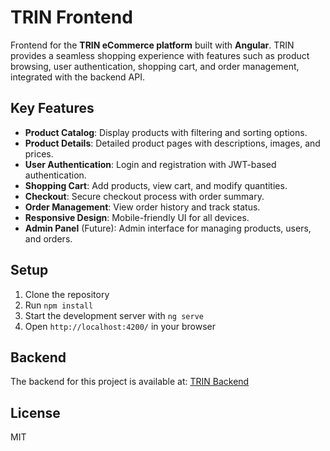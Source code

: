 # TRIN Frontend

Frontend for the **TRIN eCommerce platform** built with **Angular**. TRIN provides a seamless shopping experience with features such as product browsing, user authentication, shopping cart, and order management, integrated with the backend API.

## Key Features

- **Product Catalog**: Display products with filtering and sorting options.
- **Product Details**: Detailed product pages with descriptions, images, and prices.
- **User Authentication**: Login and registration with JWT-based authentication.
- **Shopping Cart**: Add products, view cart, and modify quantities.
- **Checkout**: Secure checkout process with order summary.
- **Order Management**: View order history and track status.
- **Responsive Design**: Mobile-friendly UI for all devices.
- **Admin Panel** (Future): Admin interface for managing products, users, and orders.

## Setup

1. Clone the repository
2. Run `npm install`
3. Start the development server with `ng serve`
4. Open `http://localhost:4200/` in your browser

## Backend

The backend for this project is available at: [TRIN Backend](https://github.com/umairniaziofficial/trin-backend)

## License

MIT
